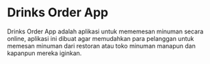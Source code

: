# Drinks Order App

Drinks Order App adalah aplikasi untuk mememesan minuman secara online, aplikasi ini dibuat agar memudahkan
para pelanggan untuk memesan minuman dari restoran atau toko minuman manapun dan kapanpun mereka iginkan.
